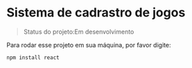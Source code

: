 <h1>Sistema de cadrastro de jogos </h1>

> Status do projeto:Em desenvolvimento

Para rodar esse projeto em sua máquina, por favor digite:

```
npm install react
```
